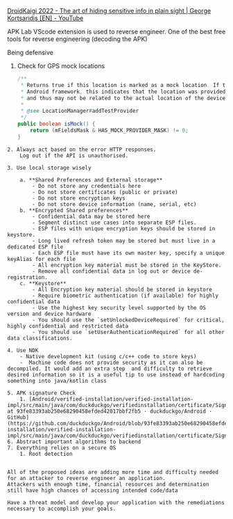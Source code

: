  

[DroidKaigi 2022 - The art of hiding sensitive info in plain sight | George Kortsaridis [EN] - YouTube](https://www.youtube.com/watch?v=FOM1P3ivm0s&ab_channel=DroidKaigi)


APK Lab VScode extension is used to reverse engineer. One of the best free tools for reverse engineering (decoding the APK)



Being defensive
1. Check for GPS mock locations
	```java
	/**
     * Returns true if this location is marked as a mock location. If this location comes from the
     * Android framework, this indicates that the location was provided by a test location provider,
     * and thus may not be related to the actual location of the device.
     *
     * @see LocationManager#addTestProvider
     */
    public boolean isMock() {
        return (mFieldsMask & HAS_MOCK_PROVIDER_MASK) != 0;
    }
```
2. Always act based on the error HTTP responses. 
	Log out if the API is unauthorised. 

3. Use local storage wisely

	a. **Shared Preferences and External storage** 
		- Do not store any credentials here
		- Do not store certificates (public or private)
		- Do not store encryption keys
		- Do not store device information (name, serial, etc)
	b. **Encrypted Shared preferences** 
		- Confidential data may be stored here
		- Segment distinct use cases into separate ESP files. 
		- ESP files with unique encryption keys should be stored in keystore. 
		- Long lived refresh token may be stored but must live in a dedicated ESP file
		- Each ESP file must have its own master key, specify a unique keyAlias for each file
		- All encryption key material must be stored in the KeyStore.
		- Remove all confidential data in log out or device de-registration.
	c. **Keystore**
		- All Encryption key material should be stored in keystore
		- Require biometric authentication (if available) for highly confidential data
		- Use the highest key security level supported by the OS version and device hardware
		- You should use the `setUnlockedDeviceRequired` for critical, highly confidential and restricted data
		- You should use `setUserAuthenticationRequired` for all other data classifications.

4. Use NDK
	- Native development kit (using c/c++ code to store keys)
	-  Machine code does not provide security as it can also be decompiled. It would add an extra step  and difficulty to retrieve desired information so it is a useful tip to use instead of hardcoding something into java/kotlin class

5. APK signature Check
	1. [Android/verified-installation/verified-installation-impl/src/main/java/com/duckduckgo/verifiedinstallation/certificate/SigningCertificateHashExtractor.kt at 93fe83393ab250e68290458efded42017bbf2fb5 · duckduckgo/Android · GitHub](https://github.com/duckduckgo/Android/blob/93fe83393ab250e68290458efded42017bbf2fb5/verified-installation/verified-installation-impl/src/main/java/com/duckduckgo/verifiedinstallation/certificate/SigningCertificateHashExtractor.kt)
6. Abstract important algorithms to backend
7. Everything relies on a secure OS 
	1. Root detection


All of the proposed ideas are adding more time and difficulty needed for an attacker to reverse engineer an application. 
Attackers with enough time, financial resources and determination still have high chances of accessing intended code/data

Have a threat model and develop your application with the remediations necessary to accomplish your goals. 
